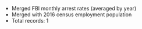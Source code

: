 - Merged FBI monthly arrest rates (averaged by year)
- Merged with 2016 census employment population
- Total records: 1
